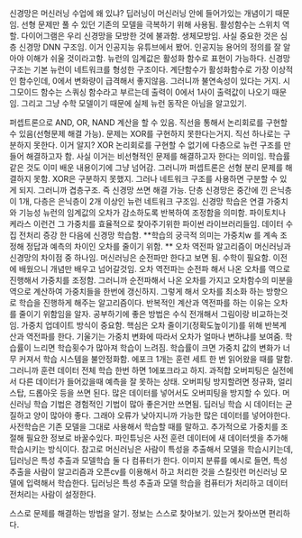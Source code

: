 신경망은 머신러닝 수업에 왜 있냐? 딥러닝이 머신러닝 안에 들어가있는 개념이기 때문임. 선형 문제만 풀 수 있던 기존의 모델을 극복하기 위해 사용됨. 활성함수는 스위치 역할. 다이어그램은 우리 신경망을 모방한 것에 불과함. 생체모방임. 사실 중요한 것은 심층 신경망 DNN 구조임. 이거 인공지능 유튜브에서 봤어. 인공지능 용어의 정의를 잘 알아야 이해가 쉬울 것이라고함. 뉴런의 임계값은 활성화 함수로 표현이 가능하다. 신경망 구조는 기본 뉴런이 네트워크를 형성한 구조이다. 계단함수가 활성화함수로 가장 이상적인 함수인데, 0에서 변화량이 급격해서 좋지않음. 그러니까 불연속성이 있다는 거지. 시그모이드 함수는 스쿼싱 함수라고 부르는데 출력이 0에서 1사이 출력값이 나오기 때문임. 그리고 그냥 수학 모델이기 때문에 실제 뉴런 동작은 아님을 알고있기.

퍼셉트론으로 AND, OR, NAND 계산을 할 수 있음. 직선을 통해서 논리회로를 구현할 수 있음(선형문제 해결 가능). 문제는 XOR를 구현하지 못한다는거지. 직선 하나로는 구분하지 못한다. 이거 알지? XOR 논리회로를 구현할 수 없기에 다층으로 뉴런 구조를 만들어 해결하고자 함. 사실 이거는 비선형적인 문제를 해결하고자 한다는 의미임. 학습률 같은 것도 이미 배운 내용이기에 그냥 넘어감. 
그러니까 퍼셉트론은 선형 분리 문제를 해결하지 못함. XOR은 구분하지 못했지. 그러나 네트워크 구조를 사용하면 구분할 수 있게 되지. 그러니까 겹층구조. 즉 신경망 쓰면 해결 가능. 단층 신경망은 중간에 낀 은닉층이 1개, 다층은 은닉층이 2개 이상인 뉴런 네트워크 구조임. 신경망 학습은 연결 가중치와 기능성 뉴런의 임계값의 오차가 감소하도록 반복하여 조정함을 의미함. 파이토치나 케라스 이런건 그 가중치를 효율적으로 찾아주기위한 파이썬 라이브러리들임. 데이터 수집 전처리 증강 한 다음에 신경망 학습함. **학습의 궁극적 의미는 가중치w 를 계속 조정해 정답과 예측의 차이인 오차를 줄이기 위함. ** 오차 역전파 알고리즘이 머신러닝과 신경망의 차이점 중 하나임. 머신러닝은 순전파만 한다고 보면 됨. 수학이 필요함. 이전에 배웠으니 개념만 배우고 넘어갈것임. 오차 역전파는 순전파 해서 나온 오차를 역으로 진행해서 가중치를 조정함. 그러니까 순전파해서 나온 오차를 가지고 오차함수의 미분을 역으로 계산하여 가중치들을 한번에 갱신하지. 그렇게 해서 오차를 최소화 하는 방향으로 학습을 진행하게 해주는 알고리즘이다. 반복적인 계산과 역전파를 하는 이유는 오차를 줄이기 위함임을 알자. 공부하기에 좋은 방법은 수식 전개해서 그림이랑 비교하는것임. 가중치 업데이트 방식이 중요함. 핵심은 오차 줄이기(정확도높이기)를 위해 반복계산과 역전파를 한다. 기울기는 가중치 변화에 따라서 오차가 얼마나 변하냐를 보여줌. 학습률이 느리면 학습횟수가 많아져 학습이 느려짐. 학습률이 크면 가중치 값의 변화가 너무 커져서 학습 시스템을 불안정화함. 에포크 1개는 훈련 세트 한 번 읽어왔을 때를 말함. 그러니까 훈련 데이터 전체 학습 한번 하면 1에포크라고 하지. 과적합 오버피팅은 실전에서 다른 데이터가 들어갔을때 예측을 잘 못하는 상태. 오버피팅 방지할려면 정규화, 얼리스탑, 드롭아웃 등을 쓰면 된다. 많은 데이터를 넣어서도 오버피팅을 방지할 수 있다. 머신러닝 학습 기법은 경험적인 기법이 많아 좋은거만 쓰면됨. 딥러닝 학습 시 데이터는 균질하고 양이 많아야 좋다. 그래야 오류가 낮아지니까 가능한 많은 데이터를 넣어야한다. 사전학습은 기존 모델을 그대로 사용해서 학습할 때를 말하고. 추가적으로 가중치를 조절해 필요한 정보로 바꿀수있다. 파인튜닝은 사전 훈련 데이터에 새 데이터셋을 추가해 학습시키는 방식이다. 참고로 머신러닝은 사람이 특성을 추출해서 모델을 학습시키는데, 딥러닝은 특성 추출과 모델학습 둘 다 컴퓨터가 한다. 이미지 분류를 예시로 들면, 특성추출을 사람이 알고리즘과 오픈cv를 이용해서 하고 처리한 것을 스킬릿런 머신러닝 모델에 입력해서 학습한다. 딥러닝은 특성 추출과 모델 학습을 컴퓨터가 처리하고 데이터 전처리는 사람이 설정한다. 

스스로 문제를 해결하는 방법을 알기. 정보는 스스로 찾아보기. 있는거 찾아쓰면 편리하다.